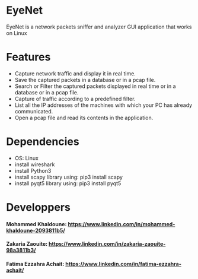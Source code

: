 # EyeNet
EyeNet is a network packets sniffer and analyzer GUI application that works on Linux 

# Features
- Capture network traffic and display it in real time.
- Save the captured packets in a database or in a pcap file.
- Search or Filter the captured packets displayed in real time or in a database or in a pcap file.
- Capture of traffic according to a predefined filter.
- List all the IP addresses of the machines with which your PC has already communicated.
- Open a pcap file and read its contents in the application.

# Dependencies
- OS: Linux
- install wireshark
- install Python3
- install scapy library using: pip3 install scapy
- install pyqt5 library using: pip3 install pyqt5

# Developpers
#### Mohammed Khaldoune: https://www.linkedin.com/in/mohammed-khaldoune-2093811b5/
#### Zakaria Zaouite: https://www.linkedin.com/in/zakaria-zaouite-98a3811b3/
#### Fatima Ezzahra Achait: https://www.linkedin.com/in/fatima-ezzahra-achait/
